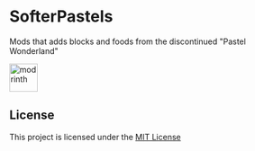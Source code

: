 # SofterPastels

Mods that adds blocks and foods from the discontinued "Pastel Wonderland"

<a href="https://modrinth.com/mod/softer-pastels" target="_blank">
    <picture>
      <source media="(prefers-color-scheme: dark)" srcset="https://github.com/modrinth/art/blob/main/Branding/Badge/badge-dark__184x72.png?raw=true">
      <img title="modrinth" height="50" src="https://github.com/modrinth/art/blob/main/Branding/Badge/badge-light__184x72.png?raw=true">
    </picture>
  </a>

## License

This project is licensed under the [MIT License](LICENSE)
